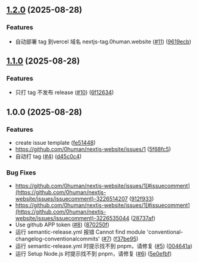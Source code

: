 ## [1.2.0](https://github.com/0human/nextjs-website/compare/v1.1.0...v1.2.0) (2025-08-28)

### Features

* 自动部署 tag 到vercel 域名 nextjs-tag.0human.website ([#11](https://github.com/0human/nextjs-website/issues/11)) ([9619ecb](https://github.com/0human/nextjs-website/commit/9619ecb5bddb550101b7b3400607bf9bb9d9c10b))

## [1.1.0](https://github.com/0human/nextjs-website/compare/v1.0.0...v1.1.0) (2025-08-28)

### Features

* 只打 tag 不发布 release ([#10](https://github.com/0human/nextjs-website/issues/10)) ([6f12634](https://github.com/0human/nextjs-website/commit/6f12634f8fb1acaace189b8eca9229ce4208267f))

## 1.0.0 (2025-08-28)

### Features

* create issue template ([fe51448](https://github.com/0human/nextjs-website/commit/fe5144820e44db1561af3329990341d91abc36f8))
* https://github.com/0human/nextjs-website/issues/1 ([5f68fc5](https://github.com/0human/nextjs-website/commit/5f68fc5c932c61e16ff4288f25f388893f9384bd))
* 自动打 tag ([#4](https://github.com/0human/nextjs-website/issues/4)) ([d45c0c4](https://github.com/0human/nextjs-website/commit/d45c0c48cc508fafeaf0518aaf8084dc9d43cdff))

### Bug Fixes

* https://github.com/0human/nextjs-website/issues/1[#issuecomment](https://github.com/0human/nextjs-website/issues/issuecomment)-3226514207 ([912f933](https://github.com/0human/nextjs-website/commit/912f9338968ac9ba4fd6f62f5ad2d0cced8869f3))
* https://github.com/0human/nextjs-website/issues/1[#issuecomment](https://github.com/0human/nextjs-website/issues/issuecomment)-3226535044 ([28737af](https://github.com/0human/nextjs-website/commit/28737af723cbc78c0ff3d6c6d551ce49a8c88aba))
* Use github APP token ([#8](https://github.com/0human/nextjs-website/issues/8)) ([870250f](https://github.com/0human/nextjs-website/commit/870250f3f40748970a5e3cb3fb3f4c7816e218df))
* 运行 semantic-release.yml 报错 Cannot find module 'conventional-changelog-conventionalcommits' ([#7](https://github.com/0human/nextjs-website/issues/7)) ([f37be95](https://github.com/0human/nextjs-website/commit/f37be9564ceea7fa52518ac0e32ee851a0130ce8))
* 运行 semantic-release.yml 时提示找不到 pnpm，请修复 ([#5](https://github.com/0human/nextjs-website/issues/5)) ([004641a](https://github.com/0human/nextjs-website/commit/004641a617741eebd7235cd7210af1c387bd6280))
* 运行 Setup Node.js 时提示找不到 pnpm，请修复 ([#6](https://github.com/0human/nextjs-website/issues/6)) ([5e0efbf](https://github.com/0human/nextjs-website/commit/5e0efbf601cbdc433a467f6dcf780ff6596e6c7f))
